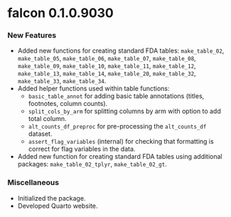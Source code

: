 # falcon 0.1.0.9030

### New Features
* Added new functions for creating standard FDA tables: `make_table_02`, `make_table_05`, `make_table_06`, `make_table_07`, `make_table_08`, `make_table_09`, `make_table_10`, `make_table_11`, `make_table_12`, `make_table_13`, `make_table_14`, `make_table_20`, `make_table_32`, `make_table_33`, `make_table_34`.
* Added helper functions used within table functions:
  * `basic_table_annot` for adding basic table annotations (titles, footnotes, column counts).
  * `split_cols_by_arm` for splitting columns by arm with option to add total column.
  * `alt_counts_df_preproc` for pre-processing the `alt_counts_df` dataset.
  * `assert_flag_variables` (internal) for checking that formatting is correct for flag variables in the data.
* Added new function for creating standard FDA tables using additional packages: `make_table_02_tplyr`, `make_table_02_gt`.

### Miscellaneous
* Initialized the package.
* Developed Quarto website.

